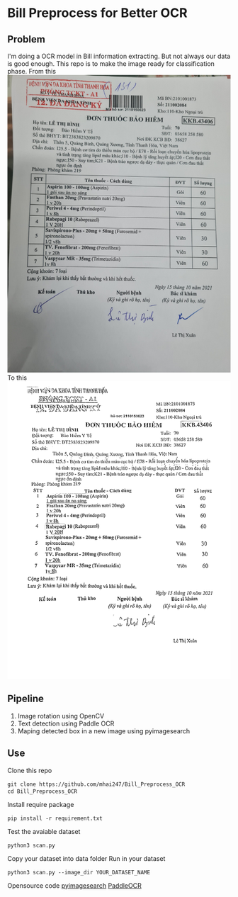 # Bill Preprocess for Better OCR
## Problem
I'm doing a OCR model in Bill information extracting. But not always our data is good enough. This repo is to make the image ready for classification phase.
From this
![Input image](data/test/z2848586099063_d70389229cda6d2be64064040265291a.jpg "Input image")
To this
![Input image](output/map/test/img/z2848586099063_d70389229cda6d2be64064040265291a.jpg "Input image")
## Pipeline
1. Image rotation using OpenCV
1. Text detection using Paddle OCR
1. Maping detected box in a new image using pyimagesearch
## Use

Clone this repo

```
git clone https://github.com/mhai247/Bill_Preprocess_OCR
cd Bill_Preprocess_OCR
```
Install require package

```
pip install -r requirement.txt
```

Test the avaiable dataset

```
python3 scan.py
```

Copy your dataset into data folder
Run in your dataset

```
python3 scan.py --image_dir YOUR_DATASET_NAME
```

Opensource code
[pyimagesearch](https://www.pyimagesearch.com/2014/08/25/4-point-opencv-getperspective-transform-example/)
[PaddleOCR](https://github.com/PaddlePaddle/PaddleOCR)